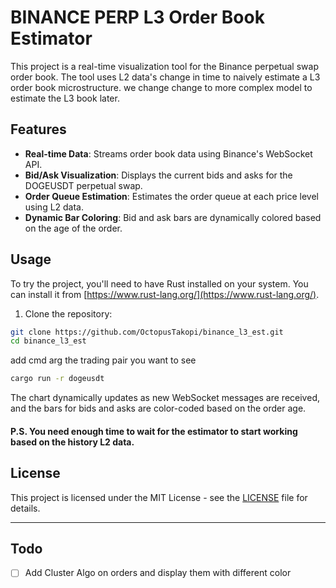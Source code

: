 # BINANCE PERP L3 Order Book Estimator

This project is a real-time visualization tool for the Binance perpetual swap order book. The tool uses L2 data's change in time to naively estimate a L3 order book microstructure. we change change to more complex model to estimate the L3 book later.
## Features

* **Real-time Data**: Streams order book data using Binance's WebSocket API.
* **Bid/Ask Visualization**: Displays the current bids and asks for the DOGEUSDT perpetual swap.
* **Order Queue Estimation**: Estimates the order queue at each price level using L2 data.
* **Dynamic Bar Coloring**: Bid and ask bars are dynamically colored based on the age of the order.

## Usage

To try the project, you'll need to have Rust installed on your system. You can install it from [https://www.rust-lang.org/](https://www.rust-lang.org/).

1. Clone the repository:

```bash
git clone https://github.com/OctopusTakopi/binance_l3_est.git
cd binance_l3_est
```

add cmd arg the trading pair you want to see
```bash
cargo run -r dogeusdt
```

The chart dynamically updates as new WebSocket messages are received, and the bars for bids and asks are color-coded based on the order age.

#### P.S. You need enough time to wait for the estimator to start working based on the history L2 data.

## License

This project is licensed under the MIT License - see the [LICENSE](LICENSE) file for details.

---

## Todo

- [ ] Add Cluster Algo on orders and display them with different color